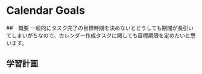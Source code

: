 # Calendar Goals
##　概要
一般的にタスク完了の目標時期を決めないとどうしても期間が長引いてしまいがちなので、カレンダー作成タスクに関しても目標期限を定めたいと思います。

## 学習計画
